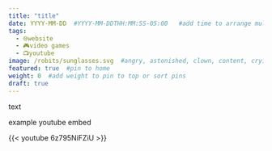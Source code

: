 ```yaml
---
title: "title"
date: YYYY-MM-DD  #YYYY-MM-DDTHH:MM:SS-05:00   #add time to arrange multiple posts in a day
tags:
  - 🌐website
  - 🎮video games
  - 📺youtube
image: /robits/sunglasses.svg  #angry, astonished, clown, content, crying, dumb, evil, flipped, glad, grin, happy, kiss, love, nerd, nervous, neutral, pirate, problematic, rip, sad, satisfied, silenced, sleep, stunned, sunglasses, surprised, tear, tongue, upset, wink
featured: true  #pin to home
weight: 0  #add weight to pin to top or sort pins
draft: true
---
```


text

example youtube embed

{{< youtube 6z795NiFZiU >}}
